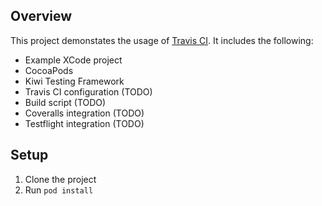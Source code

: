 ## Overview

This project demonstates the usage of [Travis CI](http://www.travis-ci.org/). It includes the following:
* Example XCode project
* CocoaPods
* Kiwi Testing Framework
* Travis CI configuration (TODO)
* Build script (TODO)
* Coveralls integration (TODO)
* Testflight integration (TODO)

## Setup

1. Clone the project
2. Run `pod install`
